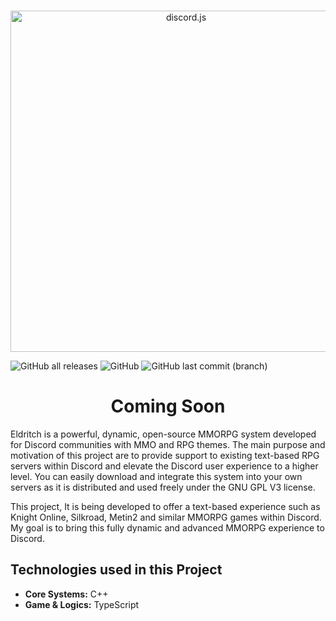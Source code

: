 <div align="center">
	<br />
	<p>
		<a href="https://discord.js.org"><img src="https://gcdnb.pbrd.co/images/fbGWaLAN3VTe.png?o=1" width="546" alt="discord.js" /></a>
	</p>
</div>


![GitHub all releases](https://img.shields.io/github/downloads/alimsahy/eldritch/total)
![GitHub](https://img.shields.io/github/license/alimsahy/eldritch)
![GitHub last commit (branch)](https://img.shields.io/github/last-commit/alimsahy/eldritch/main)

<div align="center">
	<h1>Coming Soon</h1>
</div>


Eldritch is a powerful, dynamic, open-source MMORPG system developed for Discord communities with MMO and RPG themes. The main purpose and motivation of this project are to provide support to existing text-based RPG servers within Discord and elevate the Discord user experience to a higher level. You can easily download and integrate this system into your own servers as it is distributed and used freely under the GNU GPL V3 license.

This project, It is being developed to offer a text-based experience such as Knight Online, Silkroad, Metin2 and similar MMORPG games within Discord. My goal is to bring this fully dynamic and advanced MMORPG experience to Discord.


## Technologies used in this Project
- **Core Systems:** C++
- **Game & Logics:** TypeScript

